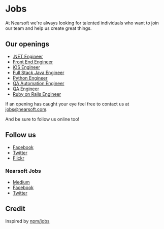# Jobs

At Nearsoft we're always looking for talented individuals who want to join our team and help us create great things.

## Our openings

* [.NET Engineer](dot-net.md)
* [Front End Engineer](front-end.md)
* [iOS Engineer](ios.md)
* [Full Stack Java Engineer](java.md)
* [Python Engineer](python.md)
* [QA Automation Engineer](qa-automation.md)
* [QA Engineer](qa.md)
* [Ruby on Rails Engineer](ror.md)

If an opening has caught your eye feel free to contact us at [jobs@nearsoft.com](mailto:jobs@nearsoft.com).

And be sure to follow us online too!

## Follow us

* [Facebook](https://www.facebook.com/NearsoftInc)
* [Twitter](https://twitter.com/nearsoft)
* [Flickr](https://www.flickr.com/photos/nearsoft)

### Nearsoft Jobs

* [Medium](https://medium.com/nearsoft-jobs)
* [Facebook](https://www.facebook.com/nearsoftjobs)
* [Twitter](https://twitter.com/NearsoftJobs)

## Credit

Inspired by [npm/jobs](https://github.com/npm/jobs)
